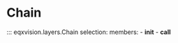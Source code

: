 # Chain

::: eqxvision.layers.Chain
    selection:
        members:
            - __init__
            - __call__

